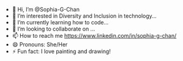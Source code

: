 - 👋 Hi, I’m @Sophia-G-Chan
- 👀 I’m interested in Diversity and Inclusion in technology...
- 🌱 I’m currently learning how to code...
- 💞️ I’m looking to collaborate on ...
- 📫 How to reach me https://www.linkedin.com/in/sophia-g-chan/
- 😄 Pronouns: She/Her
- ⚡ Fun fact: I love painting and drawing!

<!---
Sophia-G-Chan/Sophia-G-Chan is a ✨ special ✨ repository because its `README.md` (this file) appears on your GitHub profile.
You can click the Preview link to take a look at your changes.
--->
